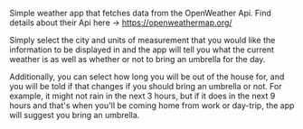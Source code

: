 Simple weather app that fetches data from the OpenWeather Api. Find details about their Api here -> https://openweathermap.org/

Simply select the city and units of measurement that you would like the information to be displayed in and the app will tell you what the current weather is as well as whether or not to bring an umbrella for the day.

Additionally, you can select how long you will be out of the house for, and you will be told if that changes if you should bring an umbrella or not. For example, it might not rain in the next 3 hours, but if it does in the next 9 hours and that's when you'll be coming home from work or day-trip, the app will suggest you bring an umbrella.
